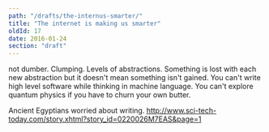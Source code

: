 ```yaml
---
path: "/drafts/the-internus-smarter/"
title: "The internet is making us smarter"
oldId: 17
date: 2016-01-24
section: "draft"
---
```

not dumber. Clumping. Levels of abstractions. Something is lost with each new abstraction but it doesn't mean something isn't gained. You can't write high level software while thinking in machine language. You can't explore quantum physics if you have to churn your own butter.

Ancient Egyptians worried about writing. http://www.sci-tech-today.com/story.xhtml?story_id=0220026M7EAS&page=1
